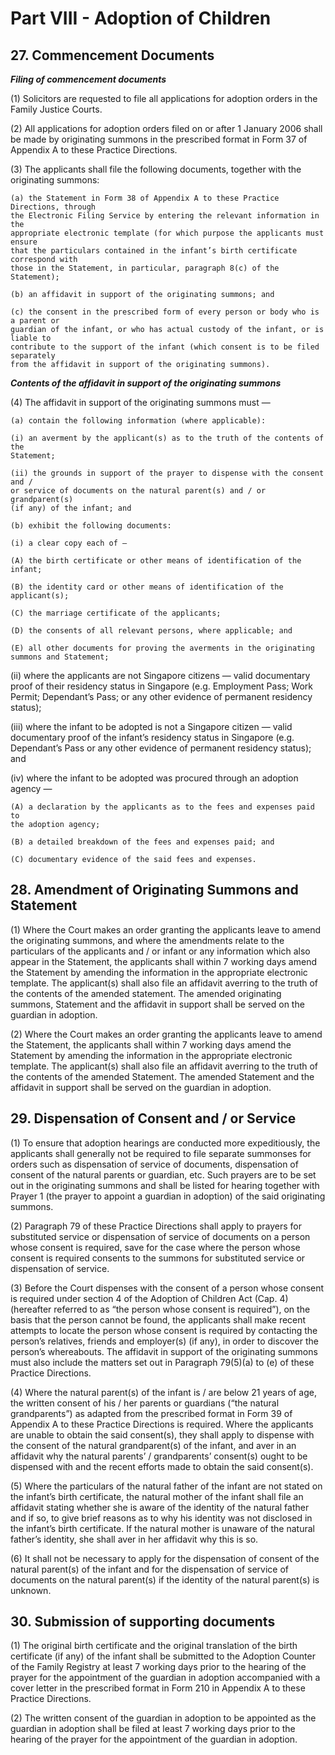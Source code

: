 # Part VIII - Adoption of Children

## 27. Commencement Documents

**_Filing of commencement documents_**

(1) Solicitors are requested to file all applications for adoption orders in the Family Justice
Courts.

(2) All applications for adoption orders filed on or after 1 January 2006 shall be made by
originating summons in the prescribed format in Form 37 of Appendix A to these
Practice Directions.

(3) The applicants shall file the following documents, together with the originating
summons:

```
(a) the Statement in Form 38 of Appendix A to these Practice Directions, through
the Electronic Filing Service by entering the relevant information in the
appropriate electronic template (for which purpose the applicants must ensure
that the particulars contained in the infant’s birth certificate correspond with
those in the Statement, in particular, paragraph 8(c) of the Statement);
```
```
(b) an affidavit in support of the originating summons; and
```
```
(c) the consent in the prescribed form of every person or body who is a parent or
guardian of the infant, or who has actual custody of the infant, or is liable to
contribute to the support of the infant (which consent is to be filed separately
from the affidavit in support of the originating summons).
```
**_Contents of the affidavit in support of the originating summons_**

(4) The affidavit in support of the originating summons must —

```
(a) contain the following information (where applicable):
```
```
(i) an averment by the applicant(s) as to the truth of the contents of the
Statement;
```
```
(ii) the grounds in support of the prayer to dispense with the consent and /
or service of documents on the natural parent(s) and / or grandparent(s)
(if any) of the infant; and
```
```
(b) exhibit the following documents:
```
```
(i) a clear copy each of —
```

```
(A) the birth certificate or other means of identification of the infant;
```
```
(B) the identity card or other means of identification of the
applicant(s);
```
```
(C) the marriage certificate of the applicants;
```
```
(D) the consents of all relevant persons, where applicable; and
```
```
(E) all other documents for proving the averments in the originating
summons and Statement;
```
(ii) where the applicants are not Singapore citizens — valid documentary
proof of their residency status in Singapore (e.g. Employment Pass;
Work Permit; Dependant’s Pass; or any other evidence of permanent
residency status);

(iii) where the infant to be adopted is not a Singapore citizen — valid
documentary proof of the infant’s residency status in Singapore (e.g.
Dependant’s Pass or any other evidence of permanent residency status);
and

(iv) where the infant to be adopted was procured through an adoption agency
—

```
(A) a declaration by the applicants as to the fees and expenses paid to
the adoption agency;
```
```
(B) a detailed breakdown of the fees and expenses paid; and
```
```
(C) documentary evidence of the said fees and expenses.
```

## 28. Amendment of Originating Summons and Statement

(1) Where the Court makes an order granting the applicants leave to amend the originating
summons, and where the amendments relate to the particulars of the applicants and / or
infant or any information which also appear in the Statement, the applicants shall within
7 working days amend the Statement by amending the information in the appropriate
electronic template. The applicant(s) shall also file an affidavit averring to the truth of
the contents of the amended statement. The amended originating summons, Statement
and the affidavit in support shall be served on the guardian in adoption.

(2) Where the Court makes an order granting the applicants leave to amend the Statement,
the applicants shall within 7 working days amend the Statement by amending the
information in the appropriate electronic template. The applicant(s) shall also file an
affidavit averring to the truth of the contents of the amended Statement. The amended
Statement and the affidavit in support shall be served on the guardian in adoption.


## 29. Dispensation of Consent and / or Service

(1) To ensure that adoption hearings are conducted more expeditiously, the applicants shall
generally not be required to file separate summonses for orders such as dispensation of
service of documents, dispensation of consent of the natural parents or guardian, etc.
Such prayers are to be set out in the originating summons and shall be listed for hearing
together with Prayer 1 (the prayer to appoint a guardian in adoption) of the said
originating summons.

(2) Paragraph 79 of these Practice Directions shall apply to prayers for substituted service
or dispensation of service of documents on a person whose consent is required, save for
the case where the person whose consent is required consents to the summons for
substituted service or dispensation of service.

(3) Before the Court dispenses with the consent of a person whose consent is required under
section 4 of the Adoption of Children Act (Cap. 4) (hereafter referred to as “the person
whose consent is required”), on the basis that the person cannot be found, the applicants
shall make recent attempts to locate the person whose consent is required by contacting
the person’s relatives, friends and employer(s) (if any), in order to discover the person’s
whereabouts. The affidavit in support of the originating summons must also include the
matters set out in Paragraph 79(5)(a) to (e) of these Practice Directions.

(4) Where the natural parent(s) of the infant is / are below 21 years of age, the written
consent of his / her parents or guardians (“the natural grandparents”) as adapted from
the prescribed format in Form 39 of Appendix A to these Practice Directions is
required. Where the applicants are unable to obtain the said consent(s), they shall apply
to dispense with the consent of the natural grandparent(s) of the infant, and aver in an
affidavit why the natural parents’ / grandparents’ consent(s) ought to be dispensed with
and the recent efforts made to obtain the said consent(s).

(5) Where the particulars of the natural father of the infant are not stated on the infant’s
birth certificate, the natural mother of the infant shall file an affidavit stating whether
she is aware of the identity of the natural father and if so, to give brief reasons as to why
his identity was not disclosed in the infant’s birth certificate. If the natural mother is
unaware of the natural father’s identity, she shall aver in her affidavit why this is so.

(6) It shall not be necessary to apply for the dispensation of consent of the natural parent(s)
of the infant and for the dispensation of service of documents on the natural parent(s)
if the identity of the natural parent(s) is unknown.


## 30. Submission of supporting documents

(1) The original birth certificate and the original translation of the birth certificate (if any)
of the infant shall be submitted to the Adoption Counter of the Family Registry at least
7 working days prior to the hearing of the prayer for the appointment of the guardian in
adoption accompanied with a cover letter in the prescribed format in Form 210 in
Appendix A to these Practice Directions.

(2) The written consent of the guardian in adoption to be appointed as the guardian in
adoption shall be filed at least 7 working days prior to the hearing of the prayer for the
appointment of the guardian in adoption.